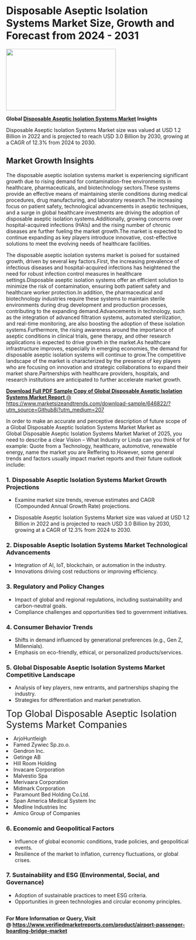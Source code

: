 <H1>Disposable Aseptic Isolation Systems Market Size, Growth and Forecast from 2024 - 2031</H1><img class="aligncenter size-medium wp-image-584254" src="https://thirdeyenews.in/wp-content/uploads/2024/09/Global-Market-Research-300x168.jpeg" alt="" width="300" height="168" /><p><strong>Global&nbsp;<a href="https://www.marketsizeandtrends.com/download-sample/646822/?utm_source=Github8j?utm_medium=207">Disposable Aseptic Isolation Systems Market</a> Insights</strong></p><p>Disposable Aseptic Isolation Systems Market size was valued at USD 1.2 Billion in 2022 and is projected to reach USD 3.0 Billion by 2030, growing at a CAGR of 12.3% from 2024 to 2030.</p><p><h2>Market Growth Insights</h2> <p>The disposable aseptic isolation systems market is experiencing significant growth due to rising demand for contamination-free environments in healthcare, pharmaceuticals, and biotechnology sectors.These systems provide an effective means of maintaining sterile conditions during medical procedures, drug manufacturing, and laboratory research.The increasing focus on patient safety, technological advancements in aseptic techniques, and a surge in global healthcare investments are driving the adoption of disposable aseptic isolation systems.Additionally, growing concerns over hospital-acquired infections (HAIs) and the rising number of chronic diseases are further fueling the market growth.The market is expected to continue expanding as key players introduce innovative, cost-effective solutions to meet the evolving needs of healthcare facilities.</p> <p><a href="#"></a></p> <p>The disposable aseptic isolation systems market is poised for sustained growth, driven by several key factors.First, the increasing prevalence of infectious diseases and hospital-acquired infections has heightened the need for robust infection control measures in healthcare settings.Disposable aseptic isolation systems offer an efficient solution to minimize the risk of contamination, ensuring both patient safety and healthcare worker protection.In addition, the pharmaceutical and biotechnology industries require these systems to maintain sterile environments during drug development and production processes, contributing to the expanding demand.Advancements in technology, such as the integration of advanced filtration systems, automated sterilization, and real-time monitoring, are also boosting the adoption of these isolation systems.Furthermore, the rising awareness around the importance of aseptic conditions in clinical trials, gene therapy, and other research applications is expected to drive growth in the market.As healthcare infrastructure improves, especially in emerging economies, the demand for disposable aseptic isolation systems will continue to grow.The competitive landscape of the market is characterized by the presence of key players who are focusing on innovation and strategic collaborations to expand their market share.Partnerships with healthcare providers, hospitals, and research institutions are anticipated to further accelerate market growth.</p> <p><a href="#"></p><p><span class=""><strong>Download Full PDF Sample Copy of Global Disposable Aseptic Isolation Systems Market Report</strong> @ <a href="https://www.marketsizeandtrends.com/download-sample/646822/?utm_source=Github8j?utm_medium=207" target="_blank">https://www.marketsizeandtrends.com/download-sample/646822/?utm_source=Github8j?utm_medium=207</a></span></p><p>In order to make an accurate and perceptive description of future scope of a Global&nbsp;Disposable Aseptic Isolation Systems Market Market as Global&nbsp;Disposable Aseptic Isolation Systems Market Market of 2025, you need to describe a clear Vision &ndash; What Industry or Linda can you think of for example: Quote from a Technology, healthcare, automotive, renewable energy, name the market you are Reffering to.However, some general trends and factors usually impact market reports and their future outlook include:</p><h3>1.&nbsp;<strong>Disposable Aseptic Isolation Systems Market Growth Projections</strong></h3><ul><li>Examine market size trends, revenue estimates and CAGR (Compounded Annual Growth Rate) projections.</li><li><p>Disposable Aseptic Isolation Systems Market size was valued at USD 1.2 Billion in 2022 and is projected to reach USD 3.0 Billion by 2030, growing at a CAGR of 12.3% from 2024 to 2030.</p></li></ul><h3>2.&nbsp;<strong>Disposable Aseptic Isolation Systems Market Technological Advancements</strong></h3><ul><li>Integration of AI, IoT, blockchain, or automation in the industry.</li><li>Innovations driving cost reductions or improving efficiency.</li></ul><h3>3.&nbsp;<strong>Regulatory and Policy Changes</strong></h3><ul><li>Impact of global and regional regulations, including sustainability and carbon-neutral goals.</li><li>Compliance challenges and opportunities tied to government initiatives.</li></ul><h3>4.&nbsp;<strong>Consumer Behavior Trends</strong></h3><ul><li>Shifts in demand influenced by generational preferences (e.g., Gen Z, Millennials).</li><li>Emphasis on eco-friendly, ethical, or personalized products/services.</li></ul><h3>5.&nbsp;<strong>Global Disposable Aseptic Isolation Systems Market Competitive Landscape</strong></h3><ul><li>Analysis of key players, new entrants, and partnerships shaping the industry.</li><li>Strategies for differentiation and market penetration.</li></ul><p data-pm-slice="1 1 []"><span style="color: inherit; font-family: inherit; font-size: 25px;">Top Global Disposable Aseptic Isolation Systems Market Companies</span></p><div class="" data-test-id=""><p><li>ArjoHuntleigh</li><li> Famed Zywiec Sp.zo.o.</li><li> Gendron Inc.</li><li> Getinge AB</li><li> Hill Room Holding</li><li> Invacare Corporation</li><li> Malvestio Spa</li><li> Merivaara Corporation</li><li> Midmark Corporation</li><li> Paramount Bed Holding Co.Ltd.</li><li> Span America Medical System Inc</li><li> Medline Industries Inc</li><li> Amico Group of Companies</li></p></div><h3>6.&nbsp;<strong>Economic and Geopolitical Factors</strong></h3><ul><li>Influence of global economic conditions, trade policies, and geopolitical events.</li><li>Resilience of the market to inflation, currency fluctuations, or global crises.</li></ul><h3>7.&nbsp;<strong>Sustainability and ESG (Environmental, Social, and Governance)</strong></h3><ul><li>Adoption of sustainable practices to meet ESG criteria.</li><li>Opportunities in green technologies and circular economy principles.</li></ul><h2><strong style="font-size: 14px;">For More Information or Query, Visit @&nbsp;</strong><a style="background-color: #ffffff; font-size: 14px;" href="https://www.marketsizeandtrends.com/report/disposable-aseptic-isolation-systems-market/" target="_blank">https://www.verifiedmarketreports.com/product/airport-passenger-boarding-bridge-market</a></h2>